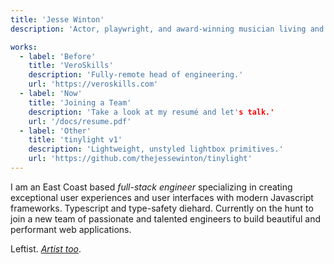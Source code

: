 ```yaml
---
title: 'Jesse Winton'
description: 'Actor, playwright, and award-winning musician living and working outside Boston, MA.'

works:
  - label: 'Before'
    title: 'VeroSkills'
    description: 'Fully-remote head of engineering.'
    url: 'https://veroskills.com'
  - label: 'Now'
    title: 'Joining a Team'
    description: 'Take a look at my resumé and let's talk.'
    url: '/docs/resume.pdf'
  - label: 'Other'
    title: 'tinylight v1'
    description: 'Lightweight, unstyled lightbox primitives.'
    url: 'https://github.com/thejessewinton/tinylight'
---
```


I am an East Coast based _full-stack engineer_ specializing in creating exceptional user experiences and user interfaces with modern Javascript frameworks. Typescript and type-safety diehard. Currently on the hunt to join a new team of passionate and talented engineers to build beautiful and performant web applications.

Leftist. [_Artist too_](https://jessewinton.com).

